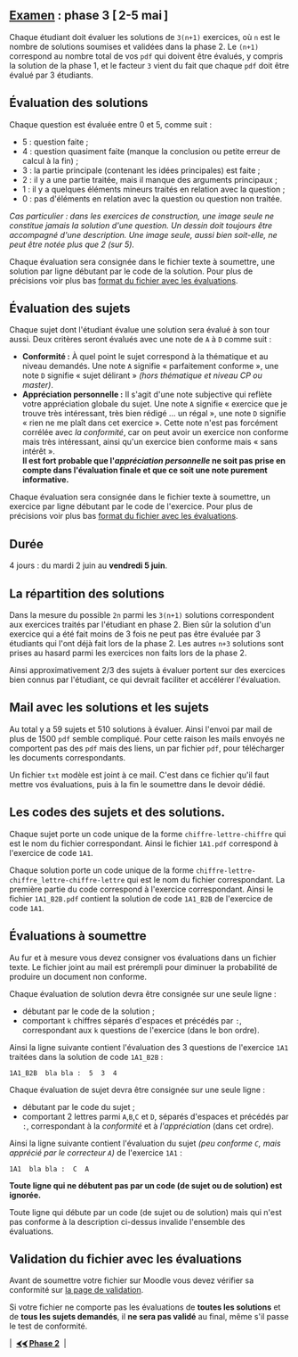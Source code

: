 ## [Examen](../index.md) : phase 3 [ 2-5 mai ]

Chaque étudiant doit évaluer les solutions de `3(n+1)` exercices, où `n` est le nombre de solutions soumises et validées dans la phase 2. Le `(n+1)` correspond au nombre total de vos `pdf` qui doivent être évalués, y compris la solution de la phase 1, et le facteur `3` vient du fait que chaque `pdf` doit être évalué par 3 étudiants.


## Évaluation des solutions

Chaque question est évaluée entre 0 et 5, comme suit :

- 5 : question faite ;
- 4 : question quasiment faite (manque la conclusion ou petite erreur de calcul à la fin) ;
- 3 : la partie principale (contenant les idées principales) est faite ;
- 2 : il y a une partie traitée, mais il manque des arguments principaux ;
- 1 : il y a quelques éléments mineurs traités en relation avec la question ;
- 0 : pas d'éléments en relation avec la question ou question non traitée.

_Cas particulier : dans les exercices de construction, une image seule ne constitue jamais la solution d'une question. Un dessin doit toujours être accompagné d'une description. Une image seule, aussi bien soit-elle, ne peut être notée plus que 2 (sur 5)._

Chaque évaluation sera consignée dans le fichier texte à soumettre, une solution par ligne débutant par le code de la solution. Pour plus de précisions voir plus bas [format du fichier avec les évaluations](#évaluations-à-soumettre).

## Évaluation des sujets

Chaque sujet dont l'étudiant évalue une solution sera évalué à son tour aussi. Deux critères seront évalués avec une note de `A` à `D` comme suit :

- **Conformité :** À quel point le sujet correspond à la thématique et au niveau demandés. Une note `A` signifie « parfaitement conforme », une note `D` signifie « sujet délirant » _(hors thématique et niveau CP ou master)_.
- **Appréciation personnelle :** Il s'agit d'une note subjective qui reflète votre appréciation globale du sujet. Une note `A` signifie « exercice que je trouve très intéressant, très bien rédigé ... un régal », une note `D` signifie « rien ne me plaît dans cet exercice ». Cette note n'est pas forcément corrélée avec _la conformité_, car on peut avoir un exercice non conforme mais très intéressant, ainsi qu'un exercice bien conforme mais « sans intérêt ».\
**Il est fort probable que l'_appréciation personnelle_ ne soit pas prise en compte dans l'évaluation finale et que ce soit une note purement informative.**

Chaque évaluation sera consignée dans le fichier texte à soumettre, un exercice par ligne débutant par le code de l'exercice. Pour plus de précisions voir plus bas [format du fichier avec les évaluations](#évaluations-à-soumettre).

## Durée

4 jours : du mardi 2 juin au **vendredi 5 juin**.

## La répartition des solutions

Dans la mesure du possible `2n` parmi les `3(n+1)` solutions correspondent aux exercices traités par l'étudiant en phase 2. Bien sûr la solution d'un exercice qui a été fait moins de 3 fois ne peut pas être évaluée par 3 étudiants qui l'ont déjà fait lors de la phase 2. Les autres `n+3` solutions sont prises au hasard parmi les exercices non faits lors de la phase 2.

Ainsi approximativement 2/3 des sujets à évaluer portent sur des exercices bien connus par l'étudiant, ce qui devrait faciliter et accélérer l'évaluation.

## Mail avec les solutions et les sujets

Au total y a 59 sujets et 510 solutions à évaluer. Ainsi l'envoi par mail de plus de 1500 `pdf` semble compliqué.
Pour cette raison les mails envoyés ne comportent pas des `pdf` mais des liens, un par fichier `pdf`, pour télécharger les documents correspondants.

Un fichier `txt` modèle est joint à ce mail. C'est dans ce fichier qu'il faut mettre vos évaluations, puis à la fin le soumettre dans le devoir dédié.

## Les codes des sujets et des solutions.

Chaque sujet porte un code unique de la forme `chiffre-lettre-chiffre` qui est le nom du fichier correspondant. Ainsi le fichier `1A1.pdf` correspond à l'exercice de code `1A1`.

Chaque solution porte un code unique de la forme `chiffre-lettre-chiffre_lettre-chiffre-lettre` qui est le nom du fichier correspondant. La première partie du code correspond à l'exercice correspondant. Ainsi le fichier `1A1_B2B.pdf` contient la solution de code `1A1_B2B` de l'exercice de code `1A1`.

## Évaluations à soumettre

Au fur et à mesure vous devez consigner vos évaluations dans un fichier texte. Le fichier joint au mail est prérempli pour diminuer la probabilité de produire un document non conforme.

Chaque évaluation de solution devra être consignée sur une seule ligne :

- débutant par le code de la solution ;
- comportant `k` chiffres séparés d'espaces et précédés par `:`, correspondant aux `k` questions de l'exercice (dans le bon ordre).

Ainsi la ligne suivante contient l'évaluation des 3 questions de l'exercice `1A1` traitées dans la solution de code `1A1_B2B` :

```
1A1_B2B  bla bla :  5  3  4
```

Chaque évaluation de sujet devra être consignée sur une seule ligne :

- débutant par le code du sujet ;
- comportant 2 lettres parmi `A`,`B`,`C` et `D`, séparés d'espaces et précédés par `:`, correspondant à la _conformité_ et à _l'appréciation_ (dans cet ordre).

Ainsi la ligne suivante contient l'évaluation du sujet _(peu conforme `C`, mais apprécié par le correcteur `A`)_ de l'exercice `1A1` :

```
1A1  bla bla :  C  A
```

**Toute ligne qui ne débutent pas par un code (de sujet ou de solution) est ignorée.**

Toute ligne qui débute par un code (de sujet ou de solution) mais qui n'est pas conforme à la description ci-dessus invalide l'ensemble des évaluations.

## Validation du fichier avec les évaluations

Avant de soumettre votre fichier sur Moodle vous devez vérifier sa conformité sur [la page de validation](validation/).

Si votre fichier ne comporte pas les évaluations de **toutes les solutions** et de **tous les sujets demandés**, il **ne sera pas validé** au final, même s'il passe le test de conformité.

|  **[⮜⮜ Phase 2](../phase2)**  |

